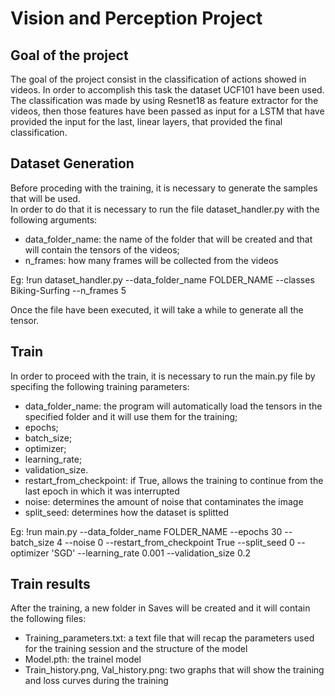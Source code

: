 # Vision and Perception Project
## Goal of the project
The goal of the project consist in the classification of actions showed in videos.
In order to accomplish this task the dataset UCF101 have been used.  
The classification was made by using Resnet18 as feature extractor for the videos, then those features have been passed as input for a LSTM that have provided the input for the last, linear layers, that provided the final classification.
## Dataset Generation
Before proceding with the training, it is necessary to generate the samples that will be used.  
In order to do that it is necessary to run the file dataset_handler.py with the following arguments:
* data_folder_name: the name of the folder that will be created and that will contain the tensors of the videos;
* n_frames: how many frames will be collected from the videos

Eg: !run dataset_handler.py --data_folder_name FOLDER_NAME --classes Biking-Surfing --n_frames 5

Once the file have been executed, it will take a while to generate all the tensor.
## Train
In order to proceed with the train, it is necessary to run the main.py file by specifing the following training parameters:  
* data_folder_name: the program will automatically load the tensors in the specified folder and it will use them for the training;
* epochs;
* batch_size;
* optimizer;
* learning_rate;
* validation_size.  
* restart_from_checkpoint: if True, allows the training to continue from the last epoch in which it was interrupted
* noise: determines the amount of noise that contaminates the image
* split_seed: determines how the dataset is splitted
 
Eg: !run main.py --data_folder_name FOLDER_NAME --epochs 30 --batch_size 4 --noise 0 --restart_from_checkpoint True --split_seed 0 --optimizer 'SGD' --learning_rate 0.001 --validation_size 0.2

## Train results
After the training, a new folder in Saves will be created and it will contain the following files:
* Training_parameters.txt: a text file that will recap the parameters used for the training session and the structure of the model
* Model.pth: the trainel model
* Train_history.png, Val_history.png: two graphs that will show the training and loss curves during the training


